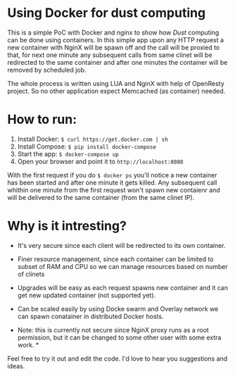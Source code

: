 Using Docker for dust computing
===============================

This is a simple PoC with Docker and nginx to show how *Dust* computing can be done using containers.
In this simple app upon any HTTP request a new container with NginX will be spawn off and the call will be proxied to that, for next one minute any subsequent calls from same clinet will be redirected to the same container and after one minutes the container will be removed by scheduled job.

The whole process is written using LUA and NginX with help of OpenResty project. So no other application expect Memcached (as container) needed.

How to run:
===========

1. Install Docker: `$ curl https://get.docker.com | sh`
2. Install Compose: `$ pip install docker-compose`
3. Start the app: `$ docker-compose up`
4. Open your browser and point it to `http://localhost:8080`

With the first request if you do `$ docker ps` you'll notice a new container has been started and after one minute it gets killed. Any subsequent call whithin one minute from the first request won't spawn new contaienr and will be delivered to the same container (from the same clinet IP).

Why is it intresting?
====================

* It's very secure since each client will be redirected to its own container. 
* Finer resource management, since each container can be limited to subset of RAM and CPU so we can manage resources based on number of clinets
* Upgrades will be easy as each request spawns new container and it can get new updated container (not supported yet).
* Can be scaled easily by using Docke swarm and Overlay network we can spawn conatainer in distributed Docker hosts.

* Note: this is currently not secure since NginX proxy runs as a root permission, but it can be changed to some other user with some extra work. *

Feel free to try it out and edit the code. I'd love to hear you suggestions and ideas.
